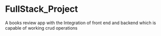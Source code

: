 # FullStack_Project
A books review app with the Integration of front end and backend which is capable of working crud operations
